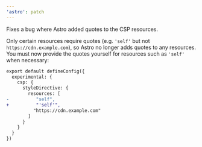```yaml
---
'astro': patch
---
```


Fixes a bug where Astro added quotes to the CSP resources.

Only certain resources require quotes (e.g. `'self'` but not `https://cdn.example.com`), so Astro no longer adds quotes to any resources. You must now provide the quotes yourself for resources such as `'self'` when necessary:

```diff
export default defineConfig({
  experimental: {
    csp: {
      styleDirective: {
        resources: [
-          "self",
+          "'self'",
          "https://cdn.example.com"
        ]
      }
    }
  }
})
```
